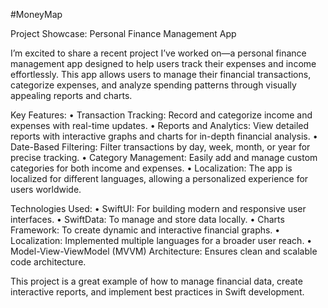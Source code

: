 #MoneyMap

Project Showcase: Personal Finance Management App

I’m excited to share a recent project I’ve worked on—a personal finance management app designed to help users track their expenses and income effortlessly. This app allows users to manage their financial transactions, categorize expenses, and analyze spending patterns through visually appealing reports and charts.

Key Features:
• Transaction Tracking: Record and categorize income and expenses with real-time updates.
• Reports and Analytics: View detailed reports with interactive graphs and charts for in-depth financial analysis.
• Date-Based Filtering: Filter transactions by day, week, month, or year for precise tracking.
• Category Management: Easily add and manage custom categories for both income and expenses.
• Localization: The app is localized for different languages, allowing a personalized experience for users worldwide.

Technologies Used:
• SwiftUI: For building modern and responsive user interfaces.
• SwiftData: To manage and store data locally.
• Charts Framework: To create dynamic and interactive financial graphs.
• Localization: Implemented multiple languages for a broader user reach.
• Model-View-ViewModel (MVVM) Architecture: Ensures clean and scalable code architecture.

This project is a great example of how to manage financial data, create interactive reports, and implement best practices in Swift development.
